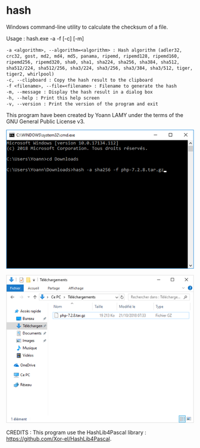 # hash

Windows command-line utility to calculate the checksum of a file.

Usage : hash.exe -a <algorithm> -f <filename> [-c] [-m]

```
-a <algorithm>, --algorithm=<algorithm> : Hash algorithm (adler32, crc32, gost, md2, md4, md5, panama, ripemd, ripemd128, ripemd160, ripemd256, ripemd320, sha0, sha1, sha224, sha256, sha384, sha512, sha512/224, sha512/256, sha3/224, sha3/256, sha3/384, sha3/512, tiger, tiger2, whirlpool)
-c, --clipboard : Copy the hash result to the clipboard
-f <filename>, --file=<filename> : Filename to generate the hash
-m, --message : Display the hash result in a dialog box
-h, --help : Print this help screen
-v, --version : Print the version of the program and exit
```

This program have been created by Yoann LAMY under the terms of the GNU General Public License v3.

![hash-1](hash-1.gif)

![hash-2](hash-2.gif)

CREDITS :
This program use the HashLib4Pascal library : https://github.com/Xor-el/HashLib4Pascal.
